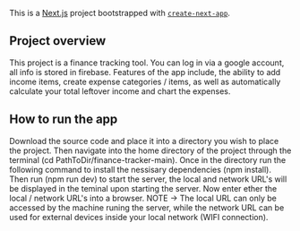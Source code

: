 This is a [Next.js](https://nextjs.org) project bootstrapped with [`create-next-app`](https://github.com/vercel/next.js/tree/canary/packages/create-next-app).

## Project overview

This project is a finance tracking tool. 
You can log in via a google account, all info is stored in firebase.
Features of the app include, the ability to add income items, create expense categories / items,
as well as automatically calculate your total leftover income and chart the expenses.

## How to run the app

Download the source code and place it into a directory you wish to place the project. 
Then navigate into the home directory of the project through the terminal (cd PathToDir/finance-tracker-main).
Once in the directory run the following command to install the nessisary dependencies (npm install).
Then run (npm run dev) to start the server, the local and network URL's will be displayed in the teminal upon starting the server.
Now enter ether the local / network URL's into a browser. NOTE -> The local URL can only be accessed by the machine runing the server,
while the network URL can be used for external devices inside your local network (WIFI connection).




